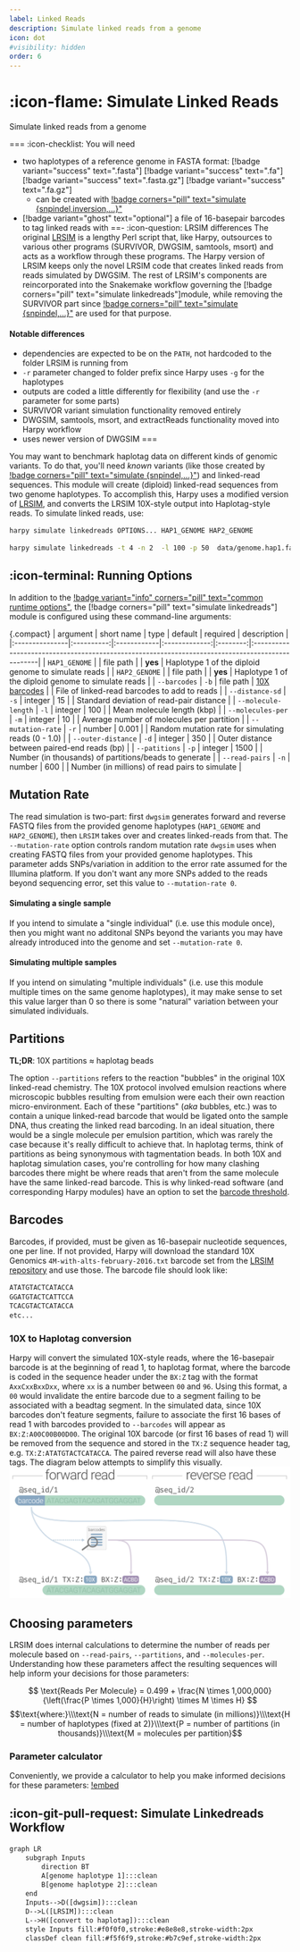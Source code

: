 ```yaml
---
label: Linked Reads
description: Simulate linked reads from a genome
icon: dot
#visibility: hidden
order: 6
---
```


# :icon-flame: Simulate Linked Reads
Simulate linked reads from a genome

===  :icon-checklist: You will need
- two haplotypes of a reference genome in FASTA format: [!badge variant="success" text=".fasta"] [!badge variant="success" text=".fa"] [!badge variant="success" text=".fasta.gz"] [!badge variant="success" text=".fa.gz"]
    - can be created with [!badge corners="pill" text="simulate {snpindel,inversion,...}"](simulate-variants.md)
- [!badge variant="ghost" text="optional"] a file of 16-basepair barcodes to tag linked reads with
==- :icon-question: LRSIM differences
The original [LRSIM](https://github.com/aquaskyline/LRSIM) is a lengthy Perl script that, like Harpy, outsources
to various other programs (SURVIVOR, DWGSIM, samtools, msort) and acts as a workflow through these programs. The Harpy
version of LRSIM keeps only the novel LRSIM code that creates linked reads from reads simulated by DWGSIM. The
rest of LRSIM's components are reincorporated into the Snakemake workflow governing the [!badge corners="pill" text="simulate linkedreads"]module, while removing the SURVIVOR part since [!badge corners="pill" text="simulate {snpindel,...}"](simulate-variants.md) are used for that purpose.
#### Notable differences
- dependencies are expected to be on the `PATH`, not hardcoded to the folder LRSIM is running from
- `-r` parameter changed to folder prefix since Harpy uses `-g` for the haplotypes
- outputs are coded a little differently for flexibility (and use the `-r` parameter for some parts)
- SURVIVOR variant simulation functionality removed entirely
- DWGSIM, samtools, msort, and extractReads functionality moved into Harpy workflow
- uses newer version of DWGSIM
===

You may want to benchmark haplotag data on different kinds of genomic variants. To
do that, you'll need *known* variants (like those created by  [!badge corners="pill" text="simulate {snpindel,...}"](simulate-variants.md)) and
linked-read sequences. This module will create (diploid) linked-read sequences from two genome haplotypes.
To accomplish this, Harpy uses a modified version of [LRSIM](https://github.com/aquaskyline/LRSIM),
and converts the LRSIM 10X-style output into Haplotag-style reads. To simulate linked reads, use:

```bash usage
harpy simulate linkedreads OPTIONS... HAP1_GENOME HAP2_GENOME
```
```bash example
harpy simulate linkedreads -t 4 -n 2  -l 100 -p 50  data/genome.hap1.fasta data/genome.hap2.fasta
```

## :icon-terminal: Running Options
In addition to the [!badge variant="info" corners="pill" text="common runtime options"](/commonoptions.md), the  [!badge corners="pill" text="simulate linkedreads"] module is configured using these command-line arguments:

{.compact}
| argument       | short name | type        |    default    | required | description                                                                                     |
|:---------------|:----------:|:------------|:-------------:|:--------:|:------------------------------------------------------------------------------------------------|
| `HAP1_GENOME`       |            | file path |       | **yes**  | Haplotype 1 of the diploid genome to simulate reads   |
| `HAP2_GENOME`       |            | file path |       | **yes**  | Haplotype 1 of the diploid genome to simulate reads   |
| `--barcodes`        |    `-b`    | file path |  [10X barcodes](https://github.com/aquaskyline/LRSIM/blob/master/4M-with-alts-february-2016.txt)   |        | File of linked-read barcodes to add to reads   |
| `--distance-sd`     |    `-s`    | integer   |  15   |   | Standard deviation of read-pair distance                     |
| `--molecule-length` |    `-l`    | integer   |  100  |   | Mean molecule length (kbp)                                   |
| `--molecules-per`   |    `-m`    | integer   |   10  |   | Average number of molecules per partition                    |
| `--mutation-rate`   |    `-r`    | number    | 0.001 |   | Random mutation rate for simulating reads (0 - 1.0)          |
| `--outer-distance`  |    `-d`    | integer   | 350   |   | Outer distance between paired-end reads (bp)                 |
| `--patitions`       |    `-p`    | integer   |  1500 |   | Number (in thousands) of partitions/beads to generate        |
| `--read-pairs`      |    `-n`    | number    |  600  |   | Number (in millions) of read pairs to simulate               |

## Mutation Rate
The read simulation is two-part: first `dwgsim` generates forward and reverse FASTQ files from the provided genome haplotypes
(`HAP1_GENOME` and `HAP2_GENOME`), then `LRSIM` takes over and creates linked-reads from that. The `--mutation-rate`
option controls random mutation rate `dwgsim` uses when creating FASTQ files from your provided genome haplotypes. This parameter
adds SNPs/variation in addition to the error rate assumed for the Illumina platform. If you don't want any more SNPs added to the
reads beyond sequencing error, set this value to `--mutation-rate 0`.
#### Simulating a single sample
If you intend to simulate a "single individual" (i.e. use this module once), then you might want no additonal SNPs beyond the variants
you may have already introduced into the genome and set `--mutation-rate 0`.

#### Simulating multiple samples
If you intend on simulating "multiple individuals" (i.e. use this module multiple times on the same genome haplotypes),
it may make sense to set this value larger than 0 so there is some "natural" variation between your simulated individuals.

## Partitions
**TL;DR**: 10X partitions ≈ haplotag beads

The option `--partitions` refers to the reaction "bubbles" in the original 10X linked-read chemistry. The 10X
protocol involved emulsion reactions where microscopic bubbles resulting from emulsion were each their own
reaction micro-environment. Each of these "partitions" (_aka_ bubbles, etc.) was to contain a unique linked-read
barcode that would be ligated onto the sample DNA, thus creating the linked read barcoding. In an ideal situation,
there would be a single molecule per emulsion partition, which was rarely the case because it's really
difficult to achieve that. In haplotag terms, think of partitions as being synonymous with tagmentation beads. In
both 10X and haplotag simulation cases, you're controlling for how many clashing barcodes there might be where
reads that aren't from the same molecule have the same linked-read barcode. This is why linked-read software (and
corresponding Harpy modules) have an option to set the [barcode threshold](../../haplotagdata.md/#barcode-thresholds). 

## Barcodes
Barcodes, if provided, must be given as 16-basepair nucleotide sequences, one per line. If not provided,
Harpy will download the standard 10X Genomics `4M-with-alts-february-2016.txt` barcode set from the [LRSIM
repository](https://github.com/aquaskyline/LRSIM/blob/master/4M-with-alts-february-2016.txt) and use those. The barcode file should look like:
``` input.barcodes.txt
ATATGTACTCATACCA
GGATGTACTCATTCCA
TCACGTACTCATACCA
etc...
```
### 10X to Haplotag conversion
Harpy will convert the simulated 10X-style reads, where the 16-basepair barcode is at the beginning of read 1,
to haplotag format, where the barcode is coded in the sequence header under the `BX:Z` tag with the format
`AxxCxxBxxDxx`, where `xx` is a number between `00` and `96`. Using this format, a `00` would invalidate the
entire barcode due to a segment failing to be associated with a beadtag segment. In the simulated data, since
10X barcodes don't feature segments, failure to associate the first 16 bases of read 1 with barcodes provided
to `--barcodes` will appear as `BX:Z:A00C00B00D00`. The original 10X barcode (or first 16 bases of read 1)
will be removed from the sequence and stored in the `TX:Z` sequence header tag, e.g. `TX:Z:ATATGTACTCATACCA`.
The paired reverse read will also have these tags. The diagram below attempts to simplify this visually.
![10X linked read barcode conversion into AxxCxxBxxDxx haplotag barcode format](/static/lr_conversion.png)

## Choosing parameters
LRSIM does internal calculations to determine the number of reads per molecule based on `--read-pairs`,
`--partitions`, and `--molecules-per`. Understanding how these parameters affect the resulting sequences
will help inform your decisions for those parameters:

$$
\text{Reads Per Molecule} = 0.499 + \frac{N \times 1,000,000}{\left(\frac{P \times 1,000}{H}\right) \times M \times H}
$$
$$\text{where:}\\\text{N = number of reads to simulate (in millions)}\\\text{H = number of haplotypes (fixed at 2)}\\\text{P = number of partitions (in thousands)}\\\text{M = molecules per partition}$$

### Parameter calculator
Conveniently, we provide a calculator to help you make informed decisions for these parameters:
[!embed](https://app.calconic.com/api/embed/calculator/662146310482ea001e7acea2)

## :icon-git-pull-request: Simulate Linkedreads Workflow

```mermaid
graph LR
    subgraph Inputs
        direction BT
        A[genome haplotype 1]:::clean
        B[genome haplotype 2]:::clean
    end
    Inputs-->D([dwgsim]):::clean
    D-->L([LRSIM]):::clean
    L-->H([convert to haplotag]):::clean
    style Inputs fill:#f0f0f0,stroke:#e8e8e8,stroke-width:2px
    classDef clean fill:#f5f6f9,stroke:#b7c9ef,stroke-width:2px
```
